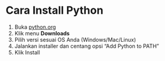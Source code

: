 # Cara Install Python

1. Buka [python.org](https://www.python.org/)
2. Klik menu **Downloads**
3. Pilih versi sesuai OS Anda (Windows/Mac/Linux)
4. Jalankan installer dan centang opsi “Add Python to PATH”
5. Klik Install
